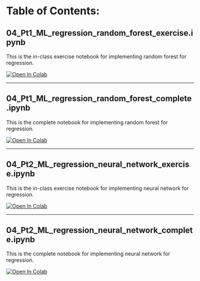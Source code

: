 # Table of Contents:

## 04_Pt1_ML_regression_random_forest_exercise.ipynb

This is the in-class exercise notebook for implementing random forest for regression.

[![Open In Colab](https://colab.research.google.com/assets/colab-badge.svg)](https://colab.research.google.com/github/uofscphysics/STEM_Python_Course/blob/Summer2020/02_Week2/04_ML_regression/04_Pt1_ML_regression_random_forest_exercise.ipynb)
_____
## 04_Pt1_ML_regression_random_forest_complete.ipynb

This is the complete notebook for implementing random forest for regression.

[![Open In Colab](https://colab.research.google.com/assets/colab-badge.svg)](https://colab.research.google.com/github/uofscphysics/STEM_Python_Course/blob/Summer2020/02_Week2/04_ML_regression/04_Pt1_ML_regression_random_forest_complete.ipynb)

_____
## 04_Pt2_ML_regression_neural_network_exercise.ipynb

This is the in-class exercise notebook for implementing neural network for regression.

[![Open In Colab](https://colab.research.google.com/assets/colab-badge.svg)](https://colab.research.google.com/github/uofscphysics/STEM_Python_Course/blob/Summer2020/02_Week2/04_ML_regression/04_Pt2_ML_regression_neural_network_exercise.ipynb)

_____
## 04_Pt2_ML_regression_neural_network_complete.ipynb

This is the complete notebook for implementing neural network for regression.

[![Open In Colab](https://colab.research.google.com/assets/colab-badge.svg)](https://colab.research.google.com/github/uofscphysics/STEM_Python_Course/blob/Summer2020/02_Week2/04_ML_regression/04_Pt2_ML_regression_neural_network_complete.ipynb)
